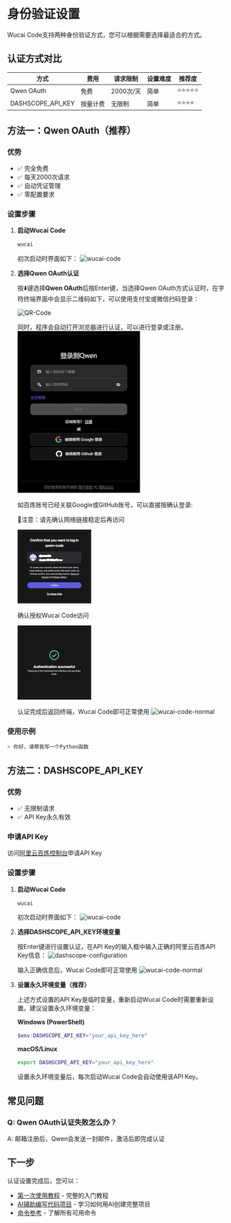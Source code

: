 # 身份验证设置

Wucai Code支持两种身份验证方式，您可以根据需要选择最适合的方式。

## 认证方式对比

| 方式 | 费用 | 请求限制 | 设置难度 | 推荐度 |
|------|------|----------|----------|--------|
| Qwen OAuth | 免费 | 2000次/天 | 简单 | ⭐⭐⭐⭐⭐ |
| DASHSCOPE_API_KEY | 按量计费 | 无限制 | 简单 | ⭐⭐⭐⭐ |

## 方法一：Qwen OAuth（推荐）

### 优势
- ✅ 完全免费
- ✅ 每天2000次请求
- ✅ 自动凭证管理
- ✅ 零配置要求

### 设置步骤
1. **启动Wucai Code**
   ```bash
   wucai
   ```
   初次启动时界面如下：
   ![wucai-code](/content/zh/assets/images/wucai_firstlaunch.png)


2. **选择Qwen OAuth认证**

   按⬇️键选择**Qwen OAuth**后按Enter键，当选择Qwen OAuth方式认证时，在字符终端界面中会显示二维码如下，可以使用支付宝或微信扫码登录：

   ![QR-Code](/content/zh/assets/images/qwen_authentication_qr-code.png)


   同时，程序会自动打开浏览器进行认证，可以进行登录或注册。
   ![Qwen-Login](/content/zh/assets/images/qwen_login.png)

   如百炼账号已经关联Google或GitHub账号，可以直接按确认登录:

   🌟注意：请先确认网络链接稳定后再访问 

   ![Qwen-Login-Github](/content/zh/assets/images/qwen_login-github.png)

   确认授权Wucai Code访问

   ![Auth-Successful](/content/zh/assets/images/authentication_successful.png)

   认证完成后返回终端，Wucai Code即可正常使用
   ![wucai-code-normal](/content/zh/assets/images/wucai_screen_normal.png)

### 使用示例
```bash
> 你好，请帮我写一个Python函数
```

## 方法二：DASHSCOPE_API_KEY

### 优势
- ✅ 无限制请求
- ✅ API Key永久有效

### 申请API Key

访问[阿里云百炼控制台](https://bailian.console.aliyun.com/)申请API Key

### 设置步骤

1. **启动Wucai Code**
   ```bash
   wucai
   ```

   初次启动时界面如下：
   ![wucai-code](/content/zh/assets/images/wucai_firstlaunch.png)

2. **选择DASHSCOPE_API_KEY环境变量**

   按Enter键进行设置认证，在API Key的输入框中输入正确的阿里云百炼API Key信息：
   ![dashscope-configuration](/content/zh/assets/images/dashscope_configuration.png)

   输入正确信息后，Wucai Code即可正常使用
   ![wucai-code-normal](/content/zh/assets/images/wucai_screen_normal.png)

3. **设置永久环境变量（推荐）**

   上述方式设置的API Key是临时变量，重新启动Wucai Code时需要重新设置。建议设置永久环境变量：

   **Windows (PowerShell)**
   ```powershell
   $env:DASHSCOPE_API_KEY="your_api_key_here"
   ```

   **macOS/Linux**
   ```bash
   export DASHSCOPE_API_KEY="your_api_key_here"
   ```

   设置永久环境变量后，每次启动Wucai Code会自动使用该API Key。


## 常见问题

### Q: Qwen OAuth认证失败怎么办？
A: 邮箱注册后，Qwen会发送一封邮件，激活后即完成认证


## 下一步

认证设置完成后，您可以：

- [第一次使用教程](/content/zh/getting-started/first-tutorial) - 完整的入门教程
- [AI辅助编写代码项目](/content/zh/tutorials/code-generation) - 学习如何用AI创建完整项目
- [命令参考](/content/zh/reference/commands) - 了解所有可用命令
